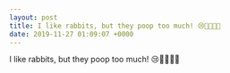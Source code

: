 ```yaml
---
layout: post
title: I like rabbits, but they poop too much! 😢🐇💩💩💩
date: 2019-11-27 01:09:07 +0000
---
```


I like rabbits, but they poop too much! 😢🐇💩💩💩


